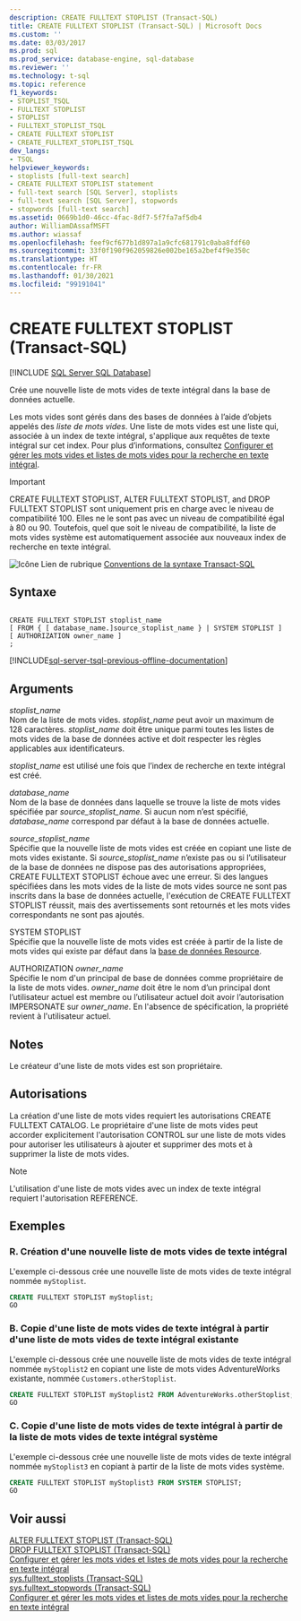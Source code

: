 ```yaml
---
description: CREATE FULLTEXT STOPLIST (Transact-SQL)
title: CREATE FULLTEXT STOPLIST (Transact-SQL) | Microsoft Docs
ms.custom: ''
ms.date: 03/03/2017
ms.prod: sql
ms.prod_service: database-engine, sql-database
ms.reviewer: ''
ms.technology: t-sql
ms.topic: reference
f1_keywords:
- STOPLIST_TSQL
- FULLTEXT STOPLIST
- STOPLIST
- FULLTEXT_STOPLIST_TSQL
- CREATE FULLTEXT STOPLIST
- CREATE_FULLTEXT_STOPLIST_TSQL
dev_langs:
- TSQL
helpviewer_keywords:
- stoplists [full-text search]
- CREATE FULLTEXT STOPLIST statement
- full-text search [SQL Server], stoplists
- full-text search [SQL Server], stopwords
- stopwords [full-text search]
ms.assetid: 0669b1d0-46cc-4fac-8df7-5f7fa7af5db4
author: WilliamDAssafMSFT
ms.author: wiassaf
ms.openlocfilehash: feef9cf677b1d897a1a9cfc681791c0aba8fdf60
ms.sourcegitcommit: 33f0f190f962059826e002be165a2bef4f9e350c
ms.translationtype: HT
ms.contentlocale: fr-FR
ms.lasthandoff: 01/30/2021
ms.locfileid: "99191041"
---
```

# <a name="create-fulltext-stoplist-transact-sql"></a>CREATE FULLTEXT STOPLIST (Transact-SQL)
[!INCLUDE [SQL Server SQL Database](../../includes/applies-to-version/sql-asdb.md)]

  Crée une nouvelle liste de mots vides de texte intégral dans la base de données actuelle.  
  
 Les mots vides sont gérés dans des bases de données à l’aide d’objets appelés des *liste de mots vides*. Une liste de mots vides est une liste qui, associée à un index de texte intégral, s'applique aux requêtes de texte intégral sur cet index. Pour plus d’informations, consultez [Configurer et gérer les mots vides et listes de mots vides pour la recherche en texte intégral](../../relational-databases/search/configure-and-manage-stopwords-and-stoplists-for-full-text-search.md).  
  
> [!IMPORTANT]  
>  CREATE FULLTEXT STOPLIST, ALTER FULLTEXT STOPLIST, and DROP FULLTEXT STOPLIST sont uniquement pris en charge avec le niveau de compatibilité 100. Elles ne le sont pas avec un niveau de compatibilité égal à 80 ou 90. Toutefois, quel que soit le niveau de compatibilité, la liste de mots vides système est automatiquement associée aux nouveaux index de recherche en texte intégral.  
  
 ![Icône Lien de rubrique](../../database-engine/configure-windows/media/topic-link.gif "Icône du lien de rubrique") [Conventions de la syntaxe Transact-SQL](../../t-sql/language-elements/transact-sql-syntax-conventions-transact-sql.md)  
  
## <a name="syntax"></a>Syntaxe  
  
```syntaxsql
  
CREATE FULLTEXT STOPLIST stoplist_name  
[ FROM { [ database_name.]source_stoplist_name } | SYSTEM STOPLIST ]  
[ AUTHORIZATION owner_name ]  
;  
```  

[!INCLUDE[sql-server-tsql-previous-offline-documentation](../../includes/sql-server-tsql-previous-offline-documentation.md)]

## <a name="arguments"></a>Arguments
 *stoplist_name*  
 Nom de la liste de mots vides. *stoplist_name* peut avoir un maximum de 128 caractères. *stoplist_name* doit être unique parmi toutes les listes de mots vides de la base de données active et doit respecter les règles applicables aux identificateurs.  
  
 *stoplist_name* est utilisé une fois que l’index de recherche en texte intégral est créé.  
  
 *database_name*  
 Nom de la base de données dans laquelle se trouve la liste de mots vides spécifiée par *source_stoplist_name*. Si aucun nom n’est spécifié, *database_name* correspond par défaut à la base de données actuelle.  
  
 *source_stoplist_name*  
 Spécifie que la nouvelle liste de mots vides est créée en copiant une liste de mots vides existante. Si *source_stoplist_name* n’existe pas ou si l’utilisateur de la base de données ne dispose pas des autorisations appropriées, CREATE FULLTEXT STOPLIST échoue avec une erreur. Si des langues spécifiées dans les mots vides de la liste de mots vides source ne sont pas inscrits dans la base de données actuelle, l'exécution de CREATE FULLTEXT STOPLIST réussit, mais des avertissements sont retournés et les mots vides correspondants ne sont pas ajoutés.  
  
 SYSTEM STOPLIST  
 Spécifie que la nouvelle liste de mots vides est créée à partir de la liste de mots vides qui existe par défaut dans la [base de données Resource](../../relational-databases/databases/resource-database.md).  
  
 AUTHORIZATION *owner_name*  
 Spécifie le nom d'un principal de base de données comme propriétaire de la liste de mots vides. *owner_name* doit être le nom d’un principal dont l’utilisateur actuel est membre ou l’utilisateur actuel doit avoir l’autorisation IMPERSONATE sur *owner_name*. En l'absence de spécification, la propriété revient à l'utilisateur actuel.  
  
## <a name="remarks"></a>Notes  
 Le créateur d'une liste de mots vides est son propriétaire.  
  
## <a name="permissions"></a>Autorisations  
 La création d'une liste de mots vides requiert les autorisations CREATE FULLTEXT CATALOG. Le propriétaire d'une liste de mots vides peut accorder explicitement l'autorisation CONTROL sur une liste de mots vides pour autoriser les utilisateurs à ajouter et supprimer des mots et à supprimer la liste de mots vides.  
  
> [!NOTE]  
>  L'utilisation d'une liste de mots vides avec un index de texte intégral requiert l'autorisation REFERENCE.  
  
## <a name="examples"></a>Exemples  
  
### <a name="a-creating-a-new-full-text-stoplist"></a>R. Création d'une nouvelle liste de mots vides de texte intégral  
 L'exemple ci-dessous crée une nouvelle liste de mots vides de texte intégral nommée `myStoplist`.  
  
```sql  
CREATE FULLTEXT STOPLIST myStoplist;  
GO  
```  
  
### <a name="b-copying-a-full-text-stoplist-from-an-existing-full-text-stoplist"></a>B. Copie d'une liste de mots vides de texte intégral à partir d'une liste de mots vides de texte intégral existante  
 L'exemple ci-dessous crée une nouvelle liste de mots vides de texte intégral nommée `myStoplist2` en copiant une liste de mots vides AdventureWorks existante, nommée `Customers.otherStoplist`.  
  
```sql  
CREATE FULLTEXT STOPLIST myStoplist2 FROM AdventureWorks.otherStoplist;  
GO  
```  
  
### <a name="c-copying-a-full-text-stoplist-from-the-system-full-text-stoplist"></a>C. Copie d'une liste de mots vides de texte intégral à partir de la liste de mots vides de texte intégral système  
 L'exemple ci-dessous crée une nouvelle liste de mots vides de texte intégral nommée `myStoplist3` en copiant à partir de la liste de mots vides système.  
  
```sql  
CREATE FULLTEXT STOPLIST myStoplist3 FROM SYSTEM STOPLIST;  
GO  
```  
  
## <a name="see-also"></a>Voir aussi  
 [ALTER FULLTEXT STOPLIST &#40;Transact-SQL&#41;](../../t-sql/statements/alter-fulltext-stoplist-transact-sql.md)   
 [DROP FULLTEXT STOPLIST &#40;Transact-SQL&#41;](../../t-sql/statements/drop-fulltext-stoplist-transact-sql.md)   
 [Configurer et gérer les mots vides et listes de mots vides pour la recherche en texte intégral](../../relational-databases/search/configure-and-manage-stopwords-and-stoplists-for-full-text-search.md)   
 [sys.fulltext_stoplists &#40;Transact-SQL&#41;](../../relational-databases/system-catalog-views/sys-fulltext-stoplists-transact-sql.md)   
 [sys.fulltext_stopwords &#40;Transact-SQL&#41;](../../relational-databases/system-catalog-views/sys-fulltext-stopwords-transact-sql.md)   
 [Configurer et gérer les mots vides et listes de mots vides pour la recherche en texte intégral](../../relational-databases/search/configure-and-manage-stopwords-and-stoplists-for-full-text-search.md)  
  
  
